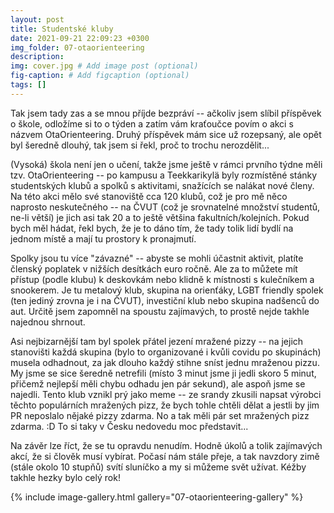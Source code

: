 ```yaml
---
layout: post
title: Studentské kluby
date: 2021-09-21 22:09:23 +0300
img_folder: 07-otaorienteering
description: 
img: cover.jpg # Add image post (optional)
fig-caption: # Add figcaption (optional)
tags: []
---
```

Tak jsem tady zas a se mnou příjde bezpráví -- ačkoliv jsem slíbil příspěvek o škole, odložíme si to o týden a zatím vám kraťoučce povím o akci s názvem OtaOrienteering. Druhý příspěvek mám sice už rozepsaný, ale opět byl šeredně dlouhý, tak jsem si řekl, proč to trochu nerozdělit...

(Vysoká) škola není jen o učení, takže jsme ještě v rámci prvního týdne měli tzv. OtaOrienteering -- po kampusu a Teekkarikylä byly rozmístěné stánky studentských klubů a spolků s aktivitami, snažících se nalákat nové členy. Na této akci mělo své stanoviště cca 120 klubů, což je pro mě něco naprosto neskutečného -- na ČVUT (což je srovnatelné množství studentů, ne-li větší) je jich asi tak 20 a to ještě většina fakultních/kolejních. Pokud bych měl hádat, řekl bych, že je to dáno tím, že tady tolik lidí bydlí na jednom místě a mají tu prostory k pronajmutí.

Spolky jsou tu více "závazné" -- abyste se mohli účastnit aktivit, platíte členský poplatek v nižších desítkách euro ročně. Ale za to můžete mít přístup (podle klubu) k deskovkám nebo klidně k místnosti s kulečníkem a snookerem. Je tu metalový klub, skupina na orienťáky, LGBT friendly spolek (ten jediný zrovna je i na ČVUT), investiční klub nebo skupina nadšenců do aut. Určitě jsem zapomněl na spoustu zajímavých, to prostě nejde takhle najednou shrnout.

Asi nejbizarnější tam byl spolek přátel jezení mražené pizzy -- na jejich stanovišti každá skupina (bylo to organizované i kvůli covidu po skupinách) musela odhadnout, za jak dlouho každý stihne sníst jednu mraženou pizzu. My jsme se sice šeredně netrefili (místo 3 minut jsme ji jedli skoro 5 minut, přičemž nejlepší měli chybu odhadu jen pár sekund), ale aspoň jsme se najedli. Tento klub vznikl prý jako meme -- ze srandy zkusili napsat výrobci těchto populárních mražených pizz, že bych tohle chtěli dělat a jestli by jim PR neposlalo nějaké pizzy zdarma. No a tak měli pár set mražených pizz zdarma. :D To si taky v Česku nedovedu moc představit...

Na závěr lze říct, že se tu opravdu nenudím. Hodně úkolů a tolik zajímavých akcí, že si člověk musí vybírat. Počasí nám stále přeje, a tak navzdory zimě (stále okolo 10 stupňů) svítí sluníčko a my si můžeme svět užívat. Kéžby takhle hezky bylo celý rok!

{% include image-gallery.html gallery="07-otaorienteering-gallery" %}
